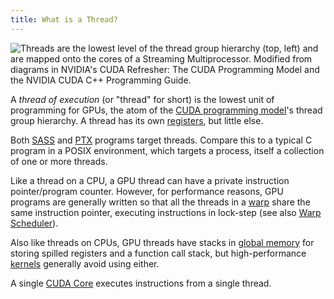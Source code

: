 ```yaml
---
title: What is a Thread?
---
```


![Threads are the lowest level of the thread group hierarchy (top, left) and are mapped onto the [cores](/device-hardware/core) of a [Streaming Multiprocessor](/device-hardware/streaming-multiprocessor). Modified from diagrams in NVIDIA's [CUDA Refresher: The CUDA Programming Model](https://developer.nvidia.com/blog/cuda-refresher-cuda-programming-model/) and the NVIDIA [CUDA C++ Programming Guide](https://docs.nvidia.com/cuda/cuda-c-programming-guide/index.html#programming-model).](https://modal-cdn.com/gpu-glossary/terminal-cuda-programming-model.svg)

A _thread of execution_ (or "thread" for short) is the lowest unit of
programming for GPUs, the atom of the
[CUDA programming model](/device-software/cuda-programming-model)'s
thread group hierarchy. A thread has its own
[registers](/device-software/registers), but little else.

Both [SASS](/device-software/streaming-assembler) and
[PTX](/device-software/parallel-thread-execution) programs target
threads. Compare this to a typical C program in a POSIX environment, which
targets a process, itself a collection of one or more threads.

Like a thread on a CPU, a GPU thread can have a private instruction
pointer/program counter. However, for performance reasons, GPU programs are
generally written so that all the threads in a
[warp](/device-software/warp) share the same instruction pointer,
executing instructions in lock-step (see also
[Warp Scheduler](/device-hardware/warp-scheduler)).

Also like threads on CPUs, GPU threads have stacks in
[global memory](/device-hardware/gpu-ram) for storing spilled
registers and a function call stack, but high-performance
[kernels](/device-software/kernel) generally avoid using either.

A single [CUDA Core](/device-hardware/cuda-core) executes
instructions from a single thread.
